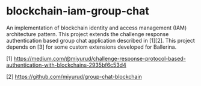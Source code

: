 # blockchain-iam-group-chat
An implementation of blockchain identity and access management (IAM) architecture pattern. This project extends the challenge response authentication based group chat application described in [1][2]. This project depends on [3] for some custom extensions developed for Ballerina.

[1] https://medium.com/@miyurud/challenge-response-protocol-based-authentication-with-blockchains-2935bf6c53d4

[2] https://github.com/miyurud/group-chat-blockchain
